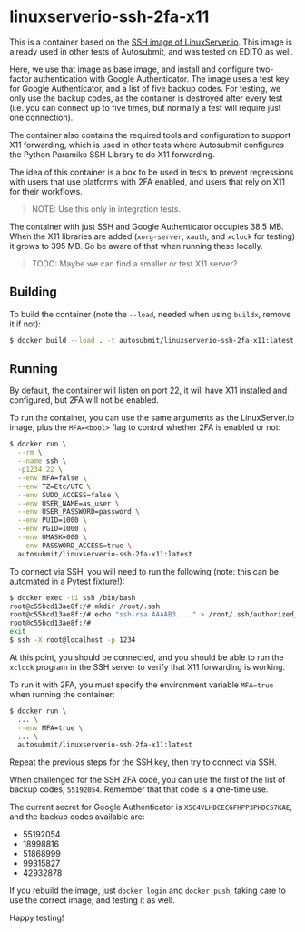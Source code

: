 # linuxserverio-ssh-2fa-x11

This is a container based on the [SSH image of LinuxServer.io](https://docs.linuxserver.io/images/docker-openssh-server/).
This image is already used in other tests of Autosubmit, and was tested on EDITO as well.

Here, we use that image as base image, and install and configure two-factor authentication
with Google Authenticator. The image uses a test key for Google Authenticator, and a list
of five backup codes. For testing, we only use the backup codes, as the container is
destroyed after every test (i.e. you can connect up to five times, but normally a
test will require just one connection).

The container also contains the required tools and configuration to support X11 forwarding,
which is used in other tests where Autosubmit configures the Python Paramiko SSH Library
to do X11 forwarding.

The idea of this container is a box to be used in tests to prevent regressions with
users that use platforms with 2FA enabled, and users that rely on X11 for their
workflows.

> NOTE: Use this only in integration tests.

The container with just SSH and Google Authenticator occupies 38.5 MB.
When the X11 libraries are added (`xorg-server`, `xauth`, and `xclock` for testing)
it grows to 395 MB. So be aware of that when running these locally.

> TODO: Maybe we can find a smaller or test X11 server?

## Building

To build the container (note the `--load`, needed when using `buildx`, remove it if not):

```bash
$ docker build --load . -t autosubmit/linuxserverio-ssh-2fa-x11:latest
```

## Running

By default, the container will listen on port 22, it will have X11 installed
and configured, but 2FA will not be enabled.

To run the container, you can use the same arguments as the LinuxServer.io
image, plus the `MFA=<bool>` flag to control whether 2FA is enabled or not:

```bash
$ docker run \
  --rm \
  --name ssh \
  -p1234:22 \
  --env MFA=false \
  --env TZ=Etc/UTC \
  --env SUDO_ACCESS=false \
  --env USER_NAME=as_user \
  --env USER_PASSWORD=password \
  --env PUID=1000 \
  --env PGID=1000 \
  --env UMASK=000 \
  --env PASSWORD_ACCESS=true \
  autosubmit/linuxserverio-ssh-2fa-x11:latest
```

To connect via SSH, you will need to run the following (note: this can be
automated in a Pytest fixture!):

```bash
$ docker exec -ti ssh /bin/bash
root@c55bcd13ae8f:/# mkdir /root/.ssh
root@c55bcd13ae8f:/# echo "ssh-rsa AAAAB3...." > /root/.ssh/authorized_keys
root@c55bcd13ae8f:/# 
exit
$ ssh -X root@localhost -p 1234
```

At this point, you should be connected, and you should be able to run the
`xclock` program in the SSH server to verify that X11 forwarding is working.

To run it with 2FA, you must specify the environment variable `MFA=true`
when running the container:

```bash
$ docker run \
  ... \
  --env MFA=true \
  ... \
  autosubmit/linuxserverio-ssh-2fa-x11:latest
```

Repeat the previous steps for the SSH key, then try to connect via SSH.

When challenged for the SSH 2FA code, you can use the first of the list of
backup codes, `55192054`. Remember that that code is a one-time use.

The current secret for Google Authenticator is `X5C4VLHDCECGFHPP3PHDCS7KAE`,
and the backup codes available are:

- 55192054
- 18998816
- 51868999
- 99315827
- 42932878

If you rebuild the image, just `docker login` and `docker push`, taking
care to use the correct image, and testing it as well.

Happy testing!
